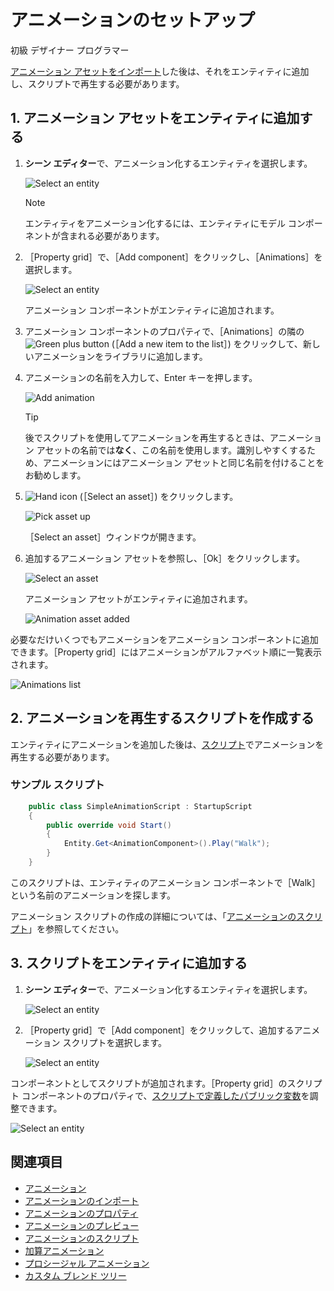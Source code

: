 # アニメーションのセットアップ

<span class="label label-doc-level">初級</span>
<span class="label label-doc-audience">デザイナー</span>
<span class="label label-doc-audience">プログラマー</span>

[アニメーション アセットをインポート](import-animations.md)した後は、それをエンティティに追加し、スクリプトで再生する必要があります。

## 1. アニメーション アセットをエンティティに追加する

1. **シーン エディター**で、アニメーション化するエンティティを選択します。

    ![Select an entity](media/select-entity.png)

    >[!NOTE]
    >エンティティをアニメーション化するには、エンティティにモデル コンポーネントが含まれる必要があります。

2. ［Property grid］で、［Add component］をクリックし、［Animations］を選択します。

    ![Select an entity](media/select-animation-component.png)

    アニメーション コンポーネントがエンティティに追加されます。

3. アニメーション コンポーネントのプロパティで、［Animations］の隣の ![Green plus button](~/manual/game-studio/media/green-plus-icon.png) (［Add a new item to the list］) をクリックして、新しいアニメーションをライブラリに追加します。

4. アニメーションの名前を入力して、Enter キーを押します。

    ![Add animation](media/add-animation.png)

    >[!TIP]
    >後でスクリプトを使用してアニメーションを再生するときは、アニメーション アセットの名前では**なく**、この名前を使用します。識別しやすくするため、アニメーションにはアニメーション アセットと同じ名前を付けることをお勧めします。

5. ![Hand icon](~/manual/game-studio/media/hand-icon.png) (［Select an asset］) をクリックします。

    ![Pick asset up](media/pick-asset-up.png)

   ［Select an asset］ウィンドウが開きます。

6. 追加するアニメーション アセットを参照し、［Ok］をクリックします。

    ![Select an asset](media/asset-picker.png)

    アニメーション アセットがエンティティに追加されます。

    ![Animation asset added](media/animation-asset-added.png)

必要なだけいくつでもアニメーションをアニメーション コンポーネントに追加できます。［Property grid］にはアニメーションがアルファベット順に一覧表示されます。

![Animations list](media/animations-list.png)

## 2. アニメーションを再生するスクリプトを作成する

エンティティにアニメーションを追加した後は、[スクリプト](../scripts/index.md)でアニメーションを再生する必要があります。

### サンプル スクリプト

```cs
    public class SimpleAnimationScript : StartupScript
    {
        public override void Start()
        {
            Entity.Get<AnimationComponent>().Play("Walk");
        }
    }
```

このスクリプトは、エンティティのアニメーション コンポーネントで［Walk］という名前のアニメーションを探します。

アニメーション スクリプトの作成の詳細については、「[アニメーションのスクリプト](animation-scripts.md)」を参照してください。

## 3. スクリプトをエンティティに追加する

1. **シーン エディター**で、アニメーション化するエンティティを選択します。

    ![Select an entity](media/select-entity.png)

2. ［Property grid］で［Add component］をクリックして、追加するアニメーション スクリプトを選択します。

    ![Select an entity](media/add-animation-script-component.png)

コンポーネントとしてスクリプトが追加されます。［Property grid］のスクリプト コンポーネントのプロパティで、[スクリプトで定義したパブリック変数](../scripts/public-properties-and-fields.md)を調整できます。

![Select an entity](media/animations-setup3.png)

## 関連項目

* [アニメーション](index.md)
* [アニメーションのインポート](import-animations.md)
* [アニメーションのプロパティ](animation-properties.md)
* [アニメーションのプレビュー](preview-animations.md)
* [アニメーションのスクリプト](animation-scripts.md)
* [加算アニメーション](additive-animation.md)
* [プロシージャル アニメーション](procedural-animation.md)
* [カスタム ブレンド ツリー](custom-blend-trees.md)
